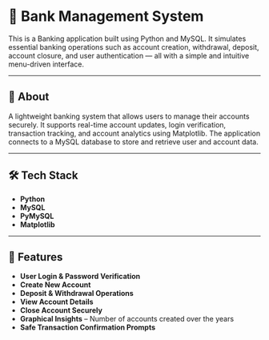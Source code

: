 # 🏦 Bank Management System

This is a Banking application built using Python and MySQL. It simulates essential banking operations such as account creation, withdrawal, deposit, account closure, and user authentication — all with a simple and intuitive menu-driven interface.

---

## 📌 About

A lightweight banking system that allows users to manage their accounts securely. It supports real-time account updates, login verification, transaction tracking, and account analytics using Matplotlib. The application connects to a MySQL database to store and retrieve user and account data.

---

## 🛠️ Tech Stack

- **Python**  
- **MySQL**  
- **PyMySQL** 
- **Matplotlib**  

---

## 🚀 Features

- **User Login & Password Verification**  
- **Create New Account**  
- **Deposit & Withdrawal Operations**  
- **View Account Details**  
- **Close Account Securely**  
- **Graphical Insights** – Number of accounts created over the years  
- **Safe Transaction Confirmation Prompts**
